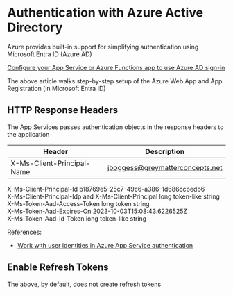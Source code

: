 # Authentication with Azure Active Directory
Azure provides built-in support for simplifying authentication using Microsoft Entra ID (Azure AD)

[Configure your App Service or Azure Functions app to use Azure AD sign-in](https://learn.microsoft.com/en-us/azure/app-service/configure-authentication-provider-aad?tabs=workforce-tenant)

The above article walks step-by-step setup of the Azure Web App and App Registration (in Microsoft Entra ID)

## HTTP Response Headers
The App Services passes authentication objects in the response headers to the application

| Header | Description |
| --- | --- |
| X-Ms-Client-Principal-Name |  jboggess@greymatterconcepts.net	
X-Ms-Client-Principal-Id	b18769e5-25c7-49c6-a386-1d686ccbedb6	
X-Ms-Client-Principal-Idp	aad	
X-Ms-Client-Principal	long token-like string	
X-Ms-Token-Aad-Access-Token	long token string	
X-Ms-Token-Aad-Expires-On	2023-10-03T15:08:43.6226525Z	
X-Ms-Token-Aad-Id-Token	long token-like string

References:
- [Work with user identities in Azure App Service authentication](https://learn.microsoft.com/en-us/azure/app-service/configure-authentication-user-identities)

## Enable Refresh Tokens
The above, by default, does not create refresh tokens
